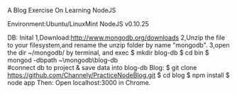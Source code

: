 A Blog Exercise On Learning NodeJS

Environment:Ubuntu/LinuxMint  NodeJS v0.10.25


DB:
Inital
1,Download:http://www.mongodb.org/downloads
2,Unzip the file to your filesystem,and rename the unzip folder by name "mongodb".
3,open the dir ~/mongodb/ by terminal,
	and exec 
		$ mkdir blog-db
		$ cd bin
		$ mongod -dbpath ~\mongodb\blog-db   
			#connect db to project & save data into blog-db
Blog:
$ git clone https://github.com/Channely/PracticeNodeBlog.git
$ cd blog
$ npm install
$ node app
Then:
Open localhost:3000 in Chrome.


